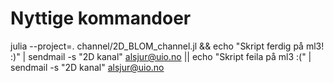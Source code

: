 # Nyttige kommandoer
julia --project=. channel/2D_BLOM_channel.jl && echo "Skript ferdig på ml3! :)" | sendmail -s "2D kanal" alsjur@uio.no || echo "Skript feila på ml3 :(" | sendmail -s "2D kanal" alsjur@uio.no